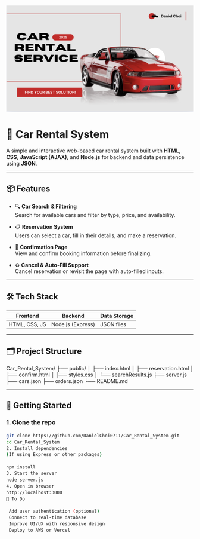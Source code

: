 <!-- HTML로 이미지 삽입 및 크기 지정 -->
<img src="./cover.jpg" alt="Cover Image" width="800"/>

# 🚗 Car Rental System

A simple and interactive web-based car rental system built with **HTML**, **CSS**, **JavaScript (AJAX)**, and **Node.js** for backend and data persistence using **JSON**.

---

## 📦 Features

- 🔍 **Car Search & Filtering**  
  Search for available cars and filter by type, price, and availability.

- 📋 **Reservation System**  
  Users can select a car, fill in their details, and make a reservation.

- 🧾 **Confirmation Page**  
  View and confirm booking information before finalizing.

- ♻️ **Cancel & Auto-Fill Support**  
  Cancel reservation or revisit the page with auto-filled inputs.

---

## 🛠 Tech Stack

| Frontend        | Backend        | Data Storage |
|----------------|----------------|---------------|
| HTML, CSS, JS   | Node.js (Express) | JSON files     |

---

## 🗂 Project Structure

Car_Rental_System/
├── public/
│ ├── index.html
│ ├── reservation.html
│ ├── confirm.html
│ ├── styles.css
│ └── searchResults.js
├── server.js
├── cars.json
├── orders.json
└── README.md

---

## 🚀 Getting Started

### 1. Clone the repo
```bash
git clone https://github.com/DanielChoi0711/Car_Rental_System.git
cd Car_Rental_System
2. Install dependencies
(If using Express or other packages)

npm install
3. Start the server
node server.js
4. Open in browser
http://localhost:3000
📌 To Do

 Add user authentication (optional)
 Connect to real-time database
 Improve UI/UX with responsive design
 Deploy to AWS or Vercel
